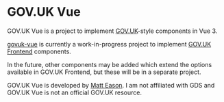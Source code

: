 # GOV.UK Vue

GOV.UK Vue is a project to implement [GOV.UK](https://gov.uk/)-style components in Vue 3.

[govuk-vue](https://github.com/govuk-vue/govuk-vue) is currently a work-in-progress project to implement [GOV.UK Frontend](https://github.com/alphagov/govuk-frontend) components.

In the future, other components may be added which extend the options available in GOV.UK Frontend, but these will be in a separate project.

GOV.UK Vue is developed by [Matt Eason](https://github.com/matteason). I am not affiliated with GDS and GOV.UK Vue is not an official GOV.UK resource.
